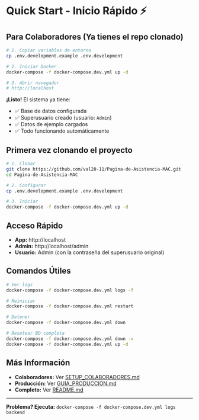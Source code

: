 # Quick Start - Inicio Rápido ⚡

## Para Colaboradores (Ya tienes el repo clonado)

```bash
# 1. Copiar variables de entorno
cp .env.development.example .env.development

# 2. Iniciar Docker
docker-compose -f docker-compose.dev.yml up -d

# 3. Abrir navegador
# http://localhost
```

**¡Listo!** El sistema ya tiene:
- ✅ Base de datos configurada
- ✅ Superusuario creado (usuario: `Admin`)
- ✅ Datos de ejemplo cargados
- ✅ Todo funcionando automáticamente

## Primera vez clonando el proyecto

```bash
# 1. Clonar
git clone https://github.com/val20-11/Pagina-de-Asistencia-MAC.git
cd Pagina-de-Asistencia-MAC

# 2. Configurar
cp .env.development.example .env.development

# 3. Iniciar
docker-compose -f docker-compose.dev.yml up -d
```

## Acceso Rápido

- **App:** http://localhost
- **Admin:** http://localhost/admin
- **Usuario:** Admin (con la contraseña del superusuario original)

## Comandos Útiles

```bash
# Ver logs
docker-compose -f docker-compose.dev.yml logs -f

# Reiniciar
docker-compose -f docker-compose.dev.yml restart

# Detener
docker-compose -f docker-compose.dev.yml down

# Resetear BD completa
docker-compose -f docker-compose.dev.yml down -v
docker-compose -f docker-compose.dev.yml up -d
```

## Más Información

- **Colaboradores:** Ver [SETUP_COLABORADORES.md](SETUP_COLABORADORES.md)
- **Producción:** Ver [GUIA_PRODUCCION.md](GUIA_PRODUCCION.md)
- **Completo:** Ver [README.md](README.md)

---

**Problema? Ejecuta:** `docker-compose -f docker-compose.dev.yml logs backend`
